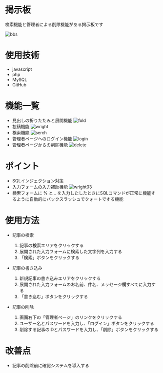 # 掲示板
検索機能と管理者による削除機能がある掲示板です

![bbs](https://user-images.githubusercontent.com/92970448/141229444-0a6cfb76-a188-4aa6-94e6-250de1229c1c.PNG)

# 使用技術
* javascript
* php
* MySQL
* GitHub

# 機能一覧
* 見出しの折りたたみと展開機能
![fold](https://user-images.githubusercontent.com/92970448/142793635-abc9dcde-94da-4f32-96c2-ee2fb15c271a.gif)
* 投稿機能
![wright](https://user-images.githubusercontent.com/92970448/143796003-47c54e32-99c6-484c-8234-a09edd82a10c.gif)
* 検索機能
![serch](https://user-images.githubusercontent.com/92970448/142565405-df46d3f2-3c8c-4380-96a4-f58126c4c4fb.gif)
* 管理者ページへのログイン機能
![login](https://user-images.githubusercontent.com/92970448/143795962-329b5a90-c7da-4c86-934e-f8a21a02061d.gif)
* 管理者ページからの削除機能
![delete](https://user-images.githubusercontent.com/92970448/143798478-63f1a686-c81b-41d6-ab10-e247ff982641.gif)

# ポイント
* SQLインジェクション対策
* 入力フォームの入力補助機能
    ![wright03](https://user-images.githubusercontent.com/92970448/142791659-9e4ff777-9f3c-4241-99a0-ea807709731a.png)
* 検索フォームに % と _ を入力したしたときにSQLコマンドが正常に機能するように自動的にバックスラッシュでクォートでする機能

# 使用方法
* 記事の検索
    1. 記事の検索エリアをクリックする
    2. 展開された入力フォームに検索した文字列を入力する
    3. 「検索」ボタンをクリックする

* 記事の書き込み
    1. 新規記事の書き込みエリアをクリックする
    2. 展開された入力フォームのお名前、件名、メッセージ欄すべてに入力する
    3. 「書き込む」ボタンをクリックする

* 記事の削除
    1. 画面右下の「管理者ページ」のリンクをクリックする
    2. ユーザー名とパスワードを入力し、「ログイン」ボタンをクリックする
    3. 削除する記事のIDとパスワードを入力し、「削除」ボタンをクリックする

 # 改善点
 * 記事の削除前に確認システムを導入する
